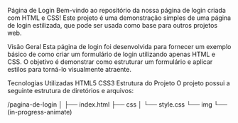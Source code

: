 
Página de Login
Bem-vindo ao repositório da nossa página de login criada com HTML e CSS! Este projeto é uma demonstração simples de uma página de login estilizada, que pode ser usada como base para outros projetos web.

Visão Geral
Esta página de login foi desenvolvida para fornecer um exemplo básico de como criar um formulário de login utilizando apenas HTML e CSS. O objetivo é demonstrar como estruturar um formulário e aplicar estilos para torná-lo visualmente atraente.

Tecnologias Utilizadas
HTML5
CSS3
Estrutura do Projeto
O projeto possui a seguinte estrutura de diretórios e arquivos:

/pagina-de-login
│
├── index.html
├── css
│   └── style.css
└── img
    └── (in-progress-animate)
